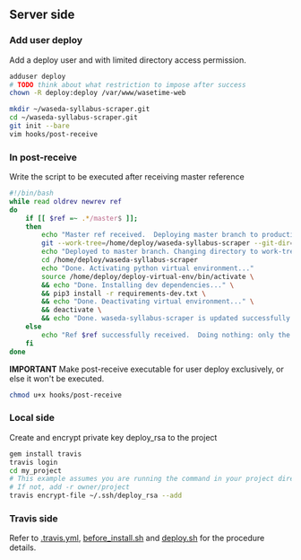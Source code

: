## Server side

### Add user deploy

Add a deploy user and with limited directory access permission.

```bash
adduser deploy
# TODO think about what restriction to impose after success
chown -R deploy:deploy /var/www/wasetime-web
```

```bash
mkdir ~/waseda-syllabus-scraper.git
cd ~/waseda-syllabus-scraper.git
git init --bare
vim hooks/post-receive
```
### In post-receive

Write the script to be executed after receiving master reference

```bash
#!/bin/bash
while read oldrev newrev ref
do
    if [[ $ref =~ .*/master$ ]];
    then
        echo "Master ref received.  Deploying master branch to production..."
        git --work-tree=/home/deploy/waseda-syllabus-scraper --git-dir=/home/deploy/waseda-syllabus-scraper.git checkout -f
        echo "Deployed to master branch. Changing directory to work-tree"
        cd /home/deploy/waseda-syllabus-scraper
        echo "Done. Activating python virtual environment..."
        source /home/deploy/deploy-virtual-env/bin/activate \
        && echo "Done. Installing dev dependencies..." \
        && pip3 install -r requirements-dev.txt \
        && echo "Done. Deactivating virtual environment..." \
        && deactivate \
        && echo "Done. waseda-syllabus-scraper is updated successfully."
    else
        echo "Ref $ref successfully received.  Doing nothing: only the master branch may be deployed on this server."
    fi
done
```

**IMPORTANT** Make post-receive executable for user deploy exclusively, or else it won't be executed.

```bash
chmod u+x hooks/post-receive
```

### Local side

Create and encrypt private key deploy_rsa to the project

```bash
gem install travis
travis login
cd my_project
# This example assumes you are running the command in your project directory. 
# If not, add -r owner/project
travis encrypt-file ~/.ssh/deploy_rsa --add
```

### Travis side

Refer to 
[.travis.yml](../.travis.yml), 
[before_install.sh](../travis/before_install.sh) and
[deploy.sh](../travis/deploy.sh) 
for the procedure details.
